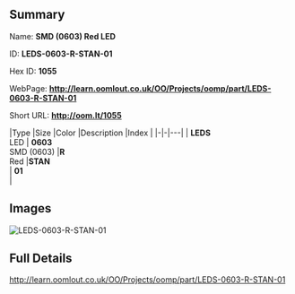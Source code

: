 

## Summary
 
Name: __SMD (0603) Red LED__

ID: __LEDS-0603-R-STAN-01__

Hex ID: __1055__

WebPage: __http://learn.oomlout.co.uk/OO/Projects/oomp/part/LEDS-0603-R-STAN-01__

Short URL: __http://oom.lt/1055__


|Type   |Size   |Color   |Description   |Index   |
|-|-|---|
| __LEDS__ <br>LED  | __0603__<br>SMD (0603)   |__R__<br>Red    |__STAN__<br>    | __01__<br>  |


## Images
![LEDS-0603-R-STAN-01](http://oomlout.com/oomp-gen/parts/LEDS-0603-R-STAN-01/LEDS-0603-R-STAN-01_420.jpg)

## Full Details

 http://learn.oomlout.co.uk/OO/Projects/oomp/part/LEDS-0603-R-STAN-01

